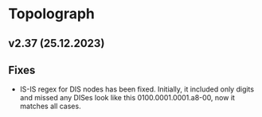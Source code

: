 # Topolograph

## v2.37 (25.12.2023)

## Fixes
* IS-IS regex for DIS nodes has been fixed. Initially, it included only digits and missed any DISes look like this 0100.0001.0001.a8-00, now it matches all cases.
